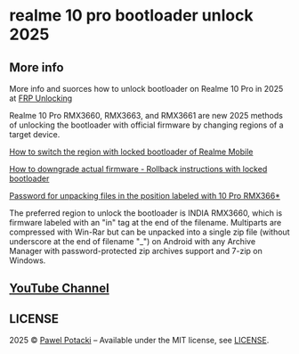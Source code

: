 # realme 10 pro bootloader unlock 2025

## More info

More info and suorces how to unlock bootloader on Realme 10 Pro in 2025 at [FRP Unlocking](https://frpunlocking.com)

Realme 10 Pro RMX3660, RMX3663, and RMX3661 are new 2025 methods of unlocking the bootloader with official firmware by changing regions of a target device.

[How to switch the region with locked bootloader of Realme Mobile](https://frpunlocking.com/change-the-region-of-a-realme-device-with-locked-bootloader/)

[How to downgrade actual firmware - Rollback instructions with locked bootloader](https://frpunlocking.com/rollback-realme-phone-via-rollback-package/)

[Password for unpacking files in the position labeled with 10 Pro RMX366*](https://frpunlocking.com/diy-unlock/realme-bootloader-unlock/)

The preferred region to unlock the bootloader is INDIA RMX3660, which is firmware labeled with an "in" tag at the end of the filename.  Multiparts are compressed with Win-Rar but can be unpacked into a single zip file (without underscore at the end of filename "_") on Android with any Archive Manager with password-protected zip archives support and 7-zip on Windows.

## [YouTube Channel](https://www.youtube.com/@FRPUnlocking_com)

## LICENSE

2025 &copy; [Pawel Potacki](https://potacki.com) &ndash; Available under the MIT license, see [LICENSE](LICENSE).

